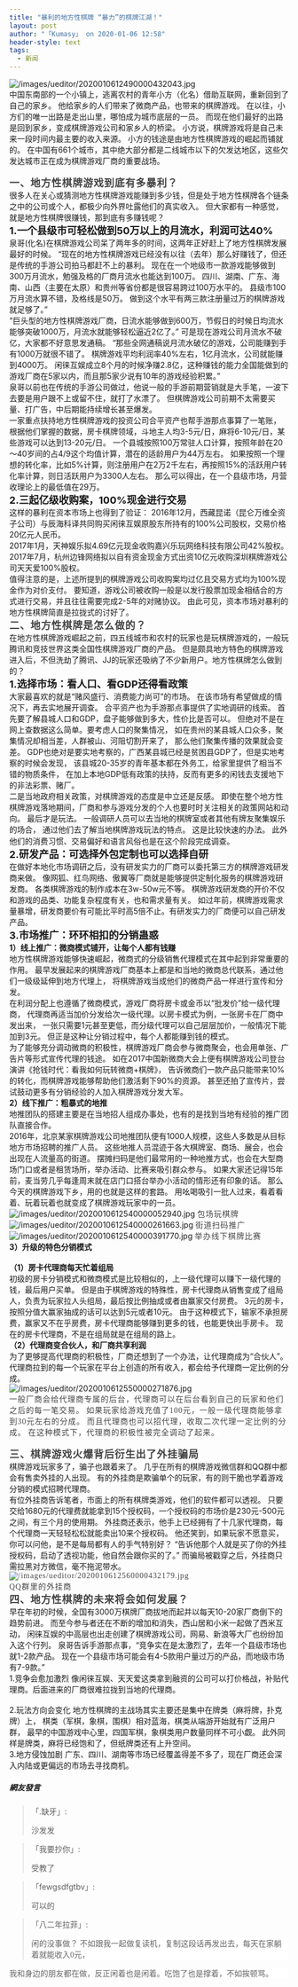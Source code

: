 ```yaml
---
title: "暴利的地方性棋牌 “暴力”的棋牌江湖！"
layout: post
author: "「Kumasy」 on 2020-01-06 12:58"
header-style: text
tags:
  - 新闻
---
```


<img src="http://images.feileyuan.com/images/ueditor/2020010612490000432043.jpg" title="/images/ueditor/2020010612490000432043.jpg" alt="/images/ueditor/2020010612490000432043.jpg"><input type="hidden" value="菲乐园提供">
<br>
中国东南部的一个小镇上，逃离农村的青年小方（化名）借助互联网，重新回到了自己的家乡。
他给家乡的人们带来了微商产品，也带来的棋牌游戏。
在以往，小方们的唯一出路是走出山里，哪怕成为城市底层的一员。
而现在他们最好的出路是回到家乡，变成棋牌游戏公司和家乡人的桥梁。
小方说，棋牌游戏将是自己未来一段时间内最主要的收入来源。
小方的钱途是由地方性棋牌游戏的崛起而铺就的。
在中国有661个城市，其中绝大部分都是二线城市以下的欠发达地区，这些欠发达城市正在成为棋牌游戏厂商的重要战场。
<span style="overflow-wrap: break-word; font-weight: 700; color: rgb(68, 68, 68); font-family: 微软雅黑; letter-spacing: 1px; background-color: rgb(255, 255, 255);"><br></span>
<span style="overflow-wrap: break-word; font-weight: 700; color: rgb(68, 68, 68); font-family: 微软雅黑; letter-spacing: 1px; background-color: rgb(255, 255, 255);"><br></span>
<span style="font-size: 18px;"><strong><span style="overflow-wrap: break-word; font-weight: 700; color: rgb(68, 68, 68); font-family: 微软雅黑; letter-spacing: 1px; background-color: rgb(255, 255, 255);">一、地方性棋牌游戏到底有多暴利？</span></strong></span>
<span style="font-size: 18px;"><strong><span style="overflow-wrap: break-word; font-weight: 700; color: rgb(68, 68, 68); font-family: 微软雅黑; letter-spacing: 1px; background-color: rgb(255, 255, 255);"><br></span></strong></span>
很多人在关心或猜测地方性棋牌游戏能赚到多少钱，但是处于地方性棋牌各个链条之中的公司或个人，都极少向外界吐露他们的真实收入。
但大家都有一种感觉，就是地方性棋牌很赚钱，那到底有多赚钱呢？
<br>
<span style="font-size: 18px;"><strong><span style="overflow-wrap: break-word; font-weight: 700;">1.一个县级市可轻松做到50万以上的月流水，利润可达40%</span></strong></span>
<span style="font-size: 18px;"><strong><span style="overflow-wrap: break-word; font-weight: 700;"><br></span></strong></span>
泉哥(化名)在棋牌游戏公司呆了两年多的时间，这两年正好赶上了地方性棋牌发展最好的时候。
“现在的地方性棋牌游戏已经没有以往（去年）那么好赚钱了，但还是传统的手游公司拍马都赶不上的暴利。
现在在一个地级市一款游戏能够做到300万月流水，勉强及格的厂商月流水也能达到100万。
四川、湖南、广东、海南、山西（主要在太原）和贵州等省份都是很容易跨过100万水平的。
县级市100万月流水算不错，及格线是50万。
做到这个水平有两三款注册量过万的棋牌游戏就足够了。”
<br>
“巨头型的地方性棋牌游戏厂商，日流水能够做到600万，节假日的时候日均流水能够突破1000万，月流水就能够轻松逼近2亿了。”
可是现在游戏公司月流水不破亿，大家都不好意思发通稿。
“那些全网通稿说月流水破亿的游戏，公司能赚到手有1000万就很不错了。
棋牌游戏平均利润率40%左右，1亿月流水，公司就能赚到4000万。
闲徕互娱成立8个月的时候净赚2.8亿，这种赚钱的能力全国能做到的游戏厂商在5家以内，而且那5家少说有10年的游戏经验积累。”
<br>
泉哥以前也在传统的手游公司做过，他说一般的手游前期营销就是大手笔，一波下去要是用户跟不上或留不住，就打了水漂了。
但棋牌游戏公司前期不太需要买量、打广告，中后期能持续增长甚至爆发。
<br>
一家重点扶持地方性棋牌游戏的投资公司合平资产也帮手游那点事算了一笔账，
根据他们掌握的数据，房卡棋牌领域，斗地主人均3-5元/日，麻将6-10元/日，某些游戏可以达到13-20元/日。
一个县城按照100万常驻人口计算，按照年龄在20～40岁间的占4/9这个均值计算，潜在的适龄用户为44万左右。
如果按照一个理想的转化率，比如5%计算，则注册用户在2万2千左右，再按照15%的活跃用户转化率计算，则日活跃用户为3300人左右。
那么可以得出，在一个县级市场，月营收理论上的最低值在29万。
<br>
<span style="overflow-wrap: break-word; font-weight: 700; font-size: 18px;">2.三起亿级收购案，100%现金进行交易</span>
<span style="overflow-wrap: break-word; font-weight: 700; font-size: 18px;"><br></span>
这样的暴利在资本市场上也得到了验证：
2016年12月，西藏昆诺（昆仑万维全资子公司）与辰海科译共同购买闲徕互娱原股东所持有的100%公司股权，交易价格20亿元人民币。
<br>
2017年1月，天神娱乐拟4.69亿元现金收购嘉兴乐玩网络科技有限公司42%股权。
<br>
2017年7月，杭州边锋网络拟以自有资金现金方式出资10亿元收购深圳棋牌游戏公司天天爱100%股权。
<br>
值得注意的是，上述所提到的棋牌游戏公司收购案均过亿且交易方式均为100%现金作为对价支付。
要知道，游戏公司被收购一般是以发行股票加现金相结合的方式进行交易，并且往往需要完成2-5年的对赌协议。
由此可见，资本市场对暴利的地方性棋牌简直是拉拢式的讨好了。
<span style="overflow-wrap: break-word; font-weight: 700; color: rgb(68, 68, 68); font-family: 微软雅黑; letter-spacing: 1px; background-color: rgb(255, 255, 255);"><br></span>
<span style="overflow-wrap: break-word; font-weight: 700; color: rgb(68, 68, 68); font-family: 微软雅黑; letter-spacing: 1px; background-color: rgb(255, 255, 255); font-size: 18px;">二、地方性棋牌是怎么做的？</span>
<span style="overflow-wrap: break-word; font-weight: 700; color: rgb(68, 68, 68); font-family: 微软雅黑; letter-spacing: 1px; background-color: rgb(255, 255, 255);"><br></span>
在地方性棋牌游戏崛起之前，四五线城市和农村的玩家也是玩棋牌游戏的，一般玩腾讯和竞技世界这类全国性棋牌游戏厂商的产品。
但是颇具地方特色的棋牌游戏进入后，不但洗劫了腾讯、JJ的玩家还吸纳了不少新用户。地方性棋牌怎么做到的？
<br>
<span style="overflow-wrap: break-word; font-weight: 700; font-size: 18px;">1.选择市场：看人口、看GDP还得看政策</span>
<span style="overflow-wrap: break-word; font-weight: 700; font-size: 18px;"><br></span>
大家最喜欢的就是“赌风盛行、消费能力尚可”的市场。
在该市场有希望做成的情况下，再去实地展开调查。
合平资产也为手游那点事提供了实地调研的线索。
首先要了解县城人口和GDP，盘子能够做到多大，性价比是否可以。
但绝对不是在网上查数据这么简单。要考虑人口的聚集情况，
如在贵州的某县城人口众多，聚集情况却相当差，人群被山、河阻切割开来了，
那么他们聚集传播的效果就会变差。
GDP也绝对是要实地考察的，广西某县城已经是贫困县GDP了，但是实地考察的时候会发现，
该县城20-35岁的青年基本都在外务工，给家里提供了相当不错的物质条件，
在加上本地GDP低有政策的扶持，反而有更多的闲钱去支援地下的非法彩票、赌厂。
<br>
二是当地政府相关政策，对棋牌游戏的态度是中立还是反感。
即使在整个地方性棋牌游戏落地期间，厂商和参与游戏分发的个人也要时时关注相关的政策网站和动向。
最后才是玩法。
一般调研人员可以去当地的棋牌室或者其他有牌友聚集娱乐的场合，
通过他们去了解当地棋牌游戏玩法的特点。
这是比较快速的办法。
此外他们的消费习惯、交易偏好和语言风俗也是在这个阶段完成调查。
<span style="overflow-wrap: break-word; font-weight: 700; font-size: 18px;"><br></span>
<span style="overflow-wrap: break-word; font-weight: 700; font-size: 18px;">2.研发产品：可选择外包定制也可以选择自研</span>
<span style="overflow-wrap: break-word; font-weight: 700;"><br></span>
在做好本地化市场调研之后，没有研发实力的厂商可以委托第三方的棋牌游戏研发商来做。
像网狐、红鸟网络、傲翼等厂商就是能够提供定制化服务的棋牌游戏研发商。
各类棋牌游戏的制作成本在3w-50w元不等。
棋牌游戏研发商的开价不仅和游戏的品类、功能复杂程度有关，也和需求量有关。
如过年前，棋牌游戏需求量暴增，研发商要价有可能比平时高5倍不止。有研发实力的厂商便可以自己研发产品。
<br>
<span style="overflow-wrap: break-word; font-weight: 700; font-size: 18px;">3.市场推广：环环相扣的分销蛊惑</span>
<span style="overflow-wrap: break-word; font-weight: 700; font-size: 18px;"><br></span>
<strong>1）线上推广：微商模式铺开，让每个人都有钱赚</strong>
<strong><br></strong>
地方性棋牌游戏能够快速崛起，微商式的分级销售代理模式在其中起到非常重要的作用。
最早发展起来的棋牌游戏厂商基本上都是和当地的微商总代联系，通过他们一级级延伸到地方代理上，
将棋牌游戏当成他们的微商产品一样进行宣传和分发。
<br>
在利润分配上也遵循了微商模式，游戏厂商将房卡或金币以“批发价”给一级代理商，
代理商再适当加价分发给次一级代理。以房卡模式为例，一张房卡在厂商中发出来，
一张只需要1元甚至更低，而分级代理可以自己层层加价，一般情况下能加到3元。
但正是这种让分销过程中，每个人都能赚到钱的模式。
<br>
为了能够充分调动微商的积极性，棋牌游戏厂商会参与微商聚会，也会用单张、广告片等形式宣传代理的钱途。
如在2017中国新微商大会上便有棋牌游戏公司登台演讲《抢钱时代：看我如何玩转微商+棋牌》，
告诉微商们一款产品只能带来10%的转化，而棋牌游戏能够帮助他们激活剩下90%的资源。
甚至还拍了宣传片，尝试鼓动更多有分销经验的人加入棋牌游戏分发大军。
<br>
<strong>2）线下推广：粗暴式的地推</strong>
<strong><br></strong>
地推团队的搭建主要是在当地招人组成办事处，也有的是找到当地有经验的推广团队直接合作。
<br>
2016年，北京某家棋牌游戏公司地推团队便有1000人规模，这些人多数是从目标地方市场招聘的推广人员。
这些地推人员混迹于各大棋牌室、商场、展会，也会出现在人流量高的街道。
摆摊扫码是他们最常用的一种地推方式，也会在大型商场门口或者是租赁场所，举办活动、比赛来吸引群众参与。
如果大家还记得15年前，麦当劳几乎每逢周末就在店门口搭台举办小活动的情形还有印象的话。
那么今天的棋牌游戏下乡，用的也就是这样的套路。
用吆喝吸引一批人过来，看着看着、玩着玩着也就变成了棋牌游戏玩家中的一员。
<br>
<img src="http://images.feileyuan.com/images/ueditor/2020010612540000052940.jpg" title="/images/ueditor/2020010612540000052940.jpg" alt="/images/ueditor/2020010612540000052940.jpg">
<span style="color: rgb(68, 68, 68); font-family: 微软雅黑; letter-spacing: 1px; background-color: rgb(255, 255, 255);">包场玩棋牌</span>
<br>
<img src="http://images.feileyuan.com/images/ueditor/2020010612540000261663.jpg" title="/images/ueditor/2020010612540000261663.jpg" alt="/images/ueditor/2020010612540000261663.jpg">
<span style="color: rgb(68, 68, 68); font-family: 微软雅黑; letter-spacing: 1px; background-color: rgb(255, 255, 255);">街道扫码推广</span>
<img src="http://images.feileyuan.com/images/ueditor/2020010612540000391770.jpg" title="/images/ueditor/2020010612540000391770.jpg" alt="/images/ueditor/2020010612540000391770.jpg">
<span style="color: rgb(68, 68, 68); font-family: 微软雅黑; letter-spacing: 1px; background-color: rgb(255, 255, 255);">举办线下棋牌比赛</span>
<br>
<strong>3）升级的特色分销模式</strong><br style="overflow-wrap: break-word;">
<br>
<strong>（1）房卡代理商每天忙着组局</strong>
<br>
初级的房卡分销模式和微商模式是比较相似的，上一级代理可以赚下一级代理的钱，最后用户买单。
但是由于棋牌游戏的特殊性，房卡代理商从销售变成了组局人，负责为玩家拉人头组局，最后按比例抽成或者由赢家交付房费。
3元的房卡，按照分值大赢家抽成的话可以达到5元或者10元。
由于这种模式下，输家不承担房费，赢家又不在乎房费，房卡代理商能够赚到更多的钱，也能更快出手房卡。
现在的房卡代理商，不是在组局就是在组局的路上。
<br>
<strong>（2）代理商变合伙人，和厂商共享利润</strong>
<strong><br></strong>
为了更够提高代理商的积极性，厂商还想到了一个办法，让代理商成为“合伙人”。
代理商拉到的每一个玩家在平台上创造的所有收入，都会给予代理商一定比例的分成。
<br>
<img src="http://images.feileyuan.com/images/ueditor/2020010612550000271876.jpg" title="/images/ueditor/2020010612550000271876.jpg" alt="/images/ueditor/2020010612550000271876.jpg">
<br>
<span style="color: rgb(68, 68, 68); font-family: 微软雅黑; letter-spacing: 1px; background-color: rgb(255, 255, 255);">一般厂商会给代理商专属的后台，代理商可以在后台看到自己的玩家和他们之后的每一笔交易。</span>
<span style="color: rgb(68, 68, 68); font-family: 微软雅黑; letter-spacing: 1px; background-color: rgb(255, 255, 255);">如果玩家给游戏充值了100元，一般一级代理商能够拿到30元左右的分成。</span>
<span style="color: rgb(68, 68, 68); font-family: 微软雅黑; letter-spacing: 1px; background-color: rgb(255, 255, 255);">而且代理商也可以招代理，收取二次代理一定比例的分成。</span>
<span style="color: rgb(68, 68, 68); font-family: 微软雅黑; letter-spacing: 1px; background-color: rgb(255, 255, 255);">在这种模式下，代理商的积极性被完全调动了起来。</span>
<span style="color: rgb(68, 68, 68); font-family: 微软雅黑; letter-spacing: 1px; background-color: rgb(255, 255, 255);"><br></span>
<span style="color: rgb(68, 68, 68); font-family: 微软雅黑; letter-spacing: 1px; background-color: rgb(255, 255, 255);"><br></span>
<span style="overflow-wrap: break-word; font-weight: 700; color: rgb(68, 68, 68); font-family: 微软雅黑; letter-spacing: 1px; background-color: rgb(255, 255, 255); font-size: 18px;">三、棋牌游戏火爆背后衍生出了外挂骗局</span>
<span style="overflow-wrap: break-word; font-weight: 700; color: rgb(68, 68, 68); font-family: 微软雅黑; letter-spacing: 1px; background-color: rgb(255, 255, 255); font-size: 18px;"><br></span>
棋牌游戏玩家多了，骗子也跟着来了。
几乎在所有的棋牌游戏微信群和QQ群中都会有售卖外挂的人出现。
有的外挂商是欺骗单个的玩家，有的则干脆也学着游戏分销的模式招聘代理商。
<br>
有位外挂商告诉笔者，市面上的所有棋牌类游戏，他们的软件都可以透视。
只要交给1680元的代理费就能拿到15个授权码，一个授权码的市场价是230元-500元之间，有三个月的使用期。
外挂商还表示，他手上已经拥有了十几家代理商，每个代理商一天轻轻松松就能卖出10来个授权码。
他还笑到，如果玩家不愿意买，你可以问他，是不是每局都有人的手气特别好？
“告诉他那个人就是买了你的外挂授权码，启动了透视功能，他自然会跟你买的了。”
而骗局被戳穿之后，外挂商只需拉黑对方微信，毫不拖泥带水。
<span style="color: rgb(68, 68, 68); font-family: 微软雅黑; letter-spacing: 1px; background-color: rgb(255, 255, 255);"><br></span>
<span style="color: rgb(68, 68, 68); font-family: 微软雅黑; letter-spacing: 1px; background-color: rgb(255, 255, 255);"><img src="http://images.feileyuan.com/images/ueditor/2020010612560000432179.jpg" title="/images/ueditor/2020010612560000432179.jpg" alt="/images/ueditor/2020010612560000432179.jpg"></span><br>
<span style="color: rgb(68, 68, 68); font-family: 微软雅黑; letter-spacing: 1px; background-color: rgb(255, 255, 255);"><span style="color: rgb(68, 68, 68); font-family: 微软雅黑; letter-spacing: 1px; background-color: rgb(255, 255, 255);">QQ群里的外挂商</span></span>
<span style="color: rgb(68, 68, 68); font-family: 微软雅黑; letter-spacing: 1px; background-color: rgb(255, 255, 255);"><br></span>
<span style="overflow-wrap: break-word; font-weight: 700; color: rgb(68, 68, 68); font-family: 微软雅黑; letter-spacing: 1px; background-color: rgb(255, 255, 255); font-size: 18px;">四、地方性棋牌的未来将会如何发展？</span>
<span style="overflow-wrap: break-word; font-weight: 700; color: rgb(68, 68, 68); font-family: 微软雅黑; letter-spacing: 1px; background-color: rgb(255, 255, 255); font-size: 18px;"><br></span>
<span style="overflow-wrap: break-word; font-weight: 700; color: rgb(68, 68, 68); font-family: 微软雅黑; letter-spacing: 1px; background-color: rgb(255, 255, 255); font-size: 18px;"></span>
早在年初的时候，全国有3000万棋牌厂商拔地而起并以每天10-20家厂商倒下的趋势前进。
而至今参与者还在不断的增加和消失，西山居和小米一起做了西米互动，
闲徕互娱的中高层也出走创建了棋牌游戏公司，网易、新浪等大厂也纷纷加入这个行列。
泉哥告诉手游那点事，“竞争实在是太激烈了，去年一个县级市场也就1-2款产品。
现在一个县级市场可能会有4-5款用户量过万的产品，而地级市场有7-9款。”
<br style="overflow-wrap: break-word; color: rgb(68, 68, 68); font-family: 微软雅黑; letter-spacing: 1px; white-space: normal; background-color: rgb(255, 255, 255);">
1.竞争会愈加激烈
像闲徕互娱、天天爱这类拿到融资的公司可以打价格战，补贴代理商。后面进来的厂商很难拉拢到当地的代理商。<br>
<br style="overflow-wrap: break-word; color: rgb(68, 68, 68); font-family: 微软雅黑; letter-spacing: 1px; white-space: normal; background-color: rgb(255, 255, 255);">
2.玩法方向会变化
地方性棋牌的主战场其实主要还是集中在牌类（麻将牌，扑克牌）上，
棋类（军棋，象棋，围棋）相对蓝海，棋类从端游开始就有广泛用户群，
最早的中国游戏中心里，四国军棋，象棋类用户数量同样不可小觑。
此外同样是牌类，麻将已经饱和了，但纸牌类还有上升空间。
<br style="overflow-wrap: break-word; color: rgb(68, 68, 68); font-family: 微软雅黑; letter-spacing: 1px; white-space: normal; background-color: rgb(255, 255, 255);">
3.地方侵蚀加剧
广东、四川、湖南等市场已经覆盖得差不多了，现在厂商还会深入内陆或更偏远的市场去寻找商机。
<br>

##### 網友發言 
> 「.缺牙」:
> <p>沙发发&nbsp;</p>

> 「我要抄你」:
> <p>受教了</p>

> 「fewgsdfgtbv」:
> <p>可以的</p>

> 「八二年拉菲」:
> <p style="margin-top: 0px; margin-bottom: 0px; box-sizing: border-box; padding: 0px; border: 0px; font-family: 微软雅黑; color: rgb(102, 102, 102); font-size: 14px; white-space: normal; background-color: rgb(255, 255, 255);">闲的没事做？ 不如跟我一起做复读机，复制这段话再发出去，每天在家躺着就能收入0元，</p>
<p style="margin-top: 0px; margin-bottom: 0px; box-sizing: border-box; padding: 0px; border: 0px; font-family: 微软雅黑; color: rgb(102, 102, 102); font-size: 14px; white-space: normal; background-color: rgb(255, 255, 255);">我和身边的朋友都在做，反正闲着也是闲着。吃饱了也是撑着，不如挨顿骂。</p>



